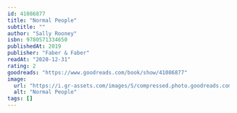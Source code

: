 ```yaml
---
id: 41086877
title: "Normal People"
subtitle: ""
author: "Sally Rooney"
isbn: 9780571334650
publishedAt: 2019
publisher: "Faber & Faber"
readAt: "2020-12-31"
rating: 2
goodreads: "https://www.goodreads.com/book/show/41086877"
image:
  url: "https://i.gr-assets.com/images/S/compressed.photo.goodreads.com/books/1556822947l/41086877._SY475_.jpg"
  alt: "Normal People"
tags: []
---
```

